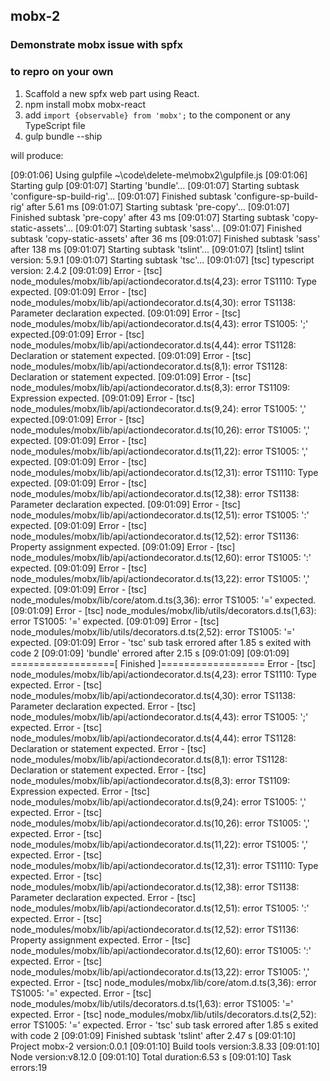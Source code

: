 ## mobx-2

### Demonstrate mobx issue with spfx


### to repro on your own

1. Scaffold a new spfx web part using React.
2. npm install mobx mobx-react
3. add `import {observable} from 'mobx';` to the component or any TypeScript file
4. gulp bundle --ship


will produce:

[09:01:06] Using gulpfile ~\code\delete-me\mobx2\gulpfile.js
[09:01:06] Starting gulp
[09:01:07] Starting 'bundle'...
[09:01:07] Starting subtask 'configure-sp-build-rig'...
[09:01:07] Finished subtask 'configure-sp-build-rig' after 5.61 ms
[09:01:07] Starting subtask 'pre-copy'...
[09:01:07] Finished subtask 'pre-copy' after 43 ms
[09:01:07] Starting subtask 'copy-static-assets'...
[09:01:07] Starting subtask 'sass'...
[09:01:07] Finished subtask 'copy-static-assets' after 36 ms
[09:01:07] Finished subtask 'sass' after 138 ms
[09:01:07] Starting subtask 'tslint'...
[09:01:07] [tslint] tslint version: 5.9.1
[09:01:07] Starting subtask 'tsc'...
[09:01:07] [tsc] typescript version: 2.4.2
[09:01:09] Error - [tsc] node_modules/mobx/lib/api/actiondecorator.d.ts(4,23): error TS1110: Type expected.
[09:01:09] Error - [tsc] node_modules/mobx/lib/api/actiondecorator.d.ts(4,30): error TS1138: Parameter declaration expected.
[09:01:09] Error - [tsc] node_modules/mobx/lib/api/actiondecorator.d.ts(4,43): error TS1005: ';' expected.[09:01:09] Error - [tsc] node_modules/mobx/lib/api/actiondecorator.d.ts(4,44): error TS1128: Declaration or statement expected.
[09:01:09] Error - [tsc] node_modules/mobx/lib/api/actiondecorator.d.ts(8,1): error TS1128: Declaration or statement expected.
[09:01:09] Error - [tsc] node_modules/mobx/lib/api/actiondecorator.d.ts(8,3): error TS1109: Expression expected.
[09:01:09] Error - [tsc] node_modules/mobx/lib/api/actiondecorator.d.ts(9,24): error TS1005: ',' expected.[09:01:09] Error - [tsc] node_modules/mobx/lib/api/actiondecorator.d.ts(10,26): error TS1005: ',' expected.
[09:01:09] Error - [tsc] node_modules/mobx/lib/api/actiondecorator.d.ts(11,22): error TS1005: ',' expected.
[09:01:09] Error - [tsc] node_modules/mobx/lib/api/actiondecorator.d.ts(12,31): error TS1110: Type expected.
[09:01:09] Error - [tsc] node_modules/mobx/lib/api/actiondecorator.d.ts(12,38): error TS1138: Parameter declaration expected.
[09:01:09] Error - [tsc] node_modules/mobx/lib/api/actiondecorator.d.ts(12,51): error TS1005: ':' expected.
[09:01:09] Error - [tsc] node_modules/mobx/lib/api/actiondecorator.d.ts(12,52): error TS1136: Property assignment expected.
[09:01:09] Error - [tsc] node_modules/mobx/lib/api/actiondecorator.d.ts(12,60): error TS1005: ':' expected.
[09:01:09] Error - [tsc] node_modules/mobx/lib/api/actiondecorator.d.ts(13,22): error TS1005: ',' expected.
[09:01:09] Error - [tsc] node_modules/mobx/lib/core/atom.d.ts(3,36): error TS1005: '=' expected.
[09:01:09] Error - [tsc] node_modules/mobx/lib/utils/decorators.d.ts(1,63): error TS1005: '=' expected.
[09:01:09] Error - [tsc] node_modules/mobx/lib/utils/decorators.d.ts(2,52): error TS1005: '=' expected.
[09:01:09] Error - 'tsc' sub task errored after 1.85 s
 exited with code 2
[09:01:09] 'bundle' errored after 2.15 s
[09:01:09]
[09:01:09] ==================[ Finished ]==================
Error - [tsc] node_modules/mobx/lib/api/actiondecorator.d.ts(4,23): error TS1110: Type expected.
Error - [tsc] node_modules/mobx/lib/api/actiondecorator.d.ts(4,30): error TS1138: Parameter declaration expected.
Error - [tsc] node_modules/mobx/lib/api/actiondecorator.d.ts(4,43): error TS1005: ';' expected.
Error - [tsc] node_modules/mobx/lib/api/actiondecorator.d.ts(4,44): error TS1128: Declaration or statement expected.
Error - [tsc] node_modules/mobx/lib/api/actiondecorator.d.ts(8,1): error TS1128: Declaration or statement
expected.
Error - [tsc] node_modules/mobx/lib/api/actiondecorator.d.ts(8,3): error TS1109: Expression expected.
Error - [tsc] node_modules/mobx/lib/api/actiondecorator.d.ts(9,24): error TS1005: ',' expected.
Error - [tsc] node_modules/mobx/lib/api/actiondecorator.d.ts(10,26): error TS1005: ',' expected.
Error - [tsc] node_modules/mobx/lib/api/actiondecorator.d.ts(11,22): error TS1005: ',' expected.
Error - [tsc] node_modules/mobx/lib/api/actiondecorator.d.ts(12,31): error TS1110: Type expected.
Error - [tsc] node_modules/mobx/lib/api/actiondecorator.d.ts(12,38): error TS1138: Parameter declaration expected.
Error - [tsc] node_modules/mobx/lib/api/actiondecorator.d.ts(12,51): error TS1005: ':' expected.
Error - [tsc] node_modules/mobx/lib/api/actiondecorator.d.ts(12,52): error TS1136: Property assignment expected.
Error - [tsc] node_modules/mobx/lib/api/actiondecorator.d.ts(12,60): error TS1005: ':' expected.
Error - [tsc] node_modules/mobx/lib/api/actiondecorator.d.ts(13,22): error TS1005: ',' expected.
Error - [tsc] node_modules/mobx/lib/core/atom.d.ts(3,36): error TS1005: '=' expected.
Error - [tsc] node_modules/mobx/lib/utils/decorators.d.ts(1,63): error TS1005: '=' expected.
Error - [tsc] node_modules/mobx/lib/utils/decorators.d.ts(2,52): error TS1005: '=' expected.
Error - 'tsc' sub task errored after 1.85 s
 exited with code 2
[09:01:09] Finished subtask 'tslint' after 2.47 s
[09:01:10] Project mobx-2 version:0.0.1
[09:01:10] Build tools version:3.8.33
[09:01:10] Node version:v8.12.0
[09:01:10] Total duration:6.53 s
[09:01:10] Task errors:19
